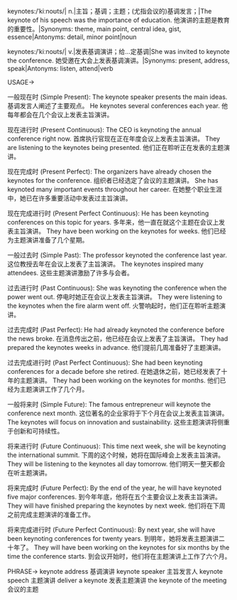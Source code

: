 keynotes:/ˈkiːnoʊts/| n.|主旨；基调；主题；(尤指会议的)基调发言；|The keynote of his speech was the importance of education.  他演讲的主题是教育的重要性。|Synonyms: theme, main point, central idea, gist, essence|Antonyms: detail, minor point|noun

keynotes:/ˈkiːnoʊts/| v.|发表基调演讲；给…定基调|She was invited to keynote the conference. 她受邀在大会上发表基调演讲。|Synonyms: present, address, speak|Antonyms: listen, attend|verb


USAGE->

一般现在时 (Simple Present):
The keynote speaker presents the main ideas. 基调发言人阐述了主要观点。
He keynotes several conferences each year. 他每年都会在几个会议上发表主旨演讲。

现在进行时 (Present Continuous):
The CEO is keynoting the annual conference right now. 首席执行官现在正在年度会议上发表主旨演讲。
They are listening to the keynotes being presented. 他们正在聆听正在发表的主题演讲。

现在完成时 (Present Perfect):
The organizers have already chosen the keynotes for the conference.  组织者已经选定了会议的主题演讲。
She has keynoted many important events throughout her career.  在她整个职业生涯中，她已在许多重要活动中发表过主旨演讲。

现在完成进行时 (Present Perfect Continuous):
He has been keynoting conferences on this topic for years. 多年来，他一直在就这个主题在会议上发表主旨演讲。
They have been working on the keynotes for weeks.  他们已经为主题演讲准备了几个星期。

一般过去时 (Simple Past):
The professor keynoted the conference last year.  这位教授去年在会议上发表了主旨演讲。
The keynotes inspired many attendees.  这些主题演讲激励了许多与会者。


过去进行时 (Past Continuous):
She was keynoting the conference when the power went out.  停电时她正在会议上发表主旨演讲。
They were listening to the keynotes when the fire alarm went off.  火警响起时，他们正在聆听主题演讲。


过去完成时 (Past Perfect):
He had already keynoted the conference before the news broke.  在消息传出之前，他已经在会议上发表了主旨演讲。
They had prepared the keynotes weeks in advance.  他们提前几周准备好了主题演讲。

过去完成进行时 (Past Perfect Continuous):
She had been keynoting conferences for a decade before she retired.  在她退休之前，她已经发表了十年的主题演讲。
They had been working on the keynotes for months.  他们已经为主题演讲工作了几个月。

一般将来时 (Simple Future):
The famous entrepreneur will keynote the conference next month.  这位著名的企业家将于下个月在会议上发表主旨演讲。
The keynotes will focus on innovation and sustainability.  这些主题演讲将侧重于创新和可持续性。

将来进行时 (Future Continuous):
This time next week, she will be keynoting the international summit.  下周的这个时候，她将在国际峰会上发表主旨演讲。
They will be listening to the keynotes all day tomorrow. 他们明天一整天都会在听主题演讲。

将来完成时 (Future Perfect):
By the end of the year, he will have keynoted five major conferences.  到今年年底，他将在五个主要会议上发表主旨演讲。
They will have finished preparing the keynotes by next week.  他们将在下周之前完成主题演讲的准备工作。

将来完成进行时 (Future Perfect Continuous):
By next year, she will have been keynoting conferences for twenty years. 到明年，她将发表主题演讲二十年了。
They will have been working on the keynotes for six months by the time the conference starts. 到会议开始时，他们将在主题演讲上工作了六个月。


PHRASE->
keynote address 基调演讲
keynote speaker 主旨发言人
keynote speech  主题演讲
deliver a keynote  发表主题演讲
the keynote of the meeting  会议的主题

